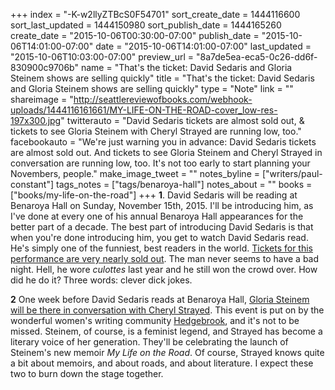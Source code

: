 +++
index = "-K-w2llyZTBcS0F54701"
sort_create_date = 1444116600
sort_last_updated = 1444150980
sort_publish_date = 1444165260
create_date = "2015-10-06T00:30:00-07:00"
publish_date = "2015-10-06T14:01:00-07:00"
date = "2015-10-06T14:01:00-07:00"
last_updated = "2015-10-06T10:03:00-07:00"
preview_url = "8a7de5ea-eca5-0c26-dd6f-830900c9706b"
name = "That's the ticket: David Sedaris and Gloria Steinem shows are selling quickly"
title = "That's the ticket: David Sedaris and Gloria Steinem shows are selling quickly"
type = "Note"
link = ""
shareimage = "http://seattlereviewofbooks.com/webhook-uploads/1444116161661/MY-LIFE-ON-THE-ROAD-cover_low-res-197x300.jpg"
twitterauto = "David Sedaris tickets are almost sold out, & tickets to see Gloria Steinem with Cheryl Strayed are running low, too."
facebookauto = "We're just warning you in advance: David Sedaris tickets are almost sold out. And tickets to see Gloria Steinem and Cheryl Strayed in conversation are running low, too. It's not too early to start planning your Novembers, people."
make_image_tweet = ""
notes_byline = ["writers/paul-constant"]
tags_notes = ["tags/benaroya-hall"]
notes_about = ""
books = ["books/my-life-on-the-road"]
+++
**1**. David Sedaris will be reading at Benaroya Hall on Sunday, November 15th, 2015. I'll be introducing him, as I've done at every one of his annual Benaroya Hall appearances for the better part of a decade. The best part of introducing David Sedaris is that when you're done introducing him, you get to watch David Sedaris read. He's simply one of the funniest, best readers in the world. [Tickets for this performance are very nearly sold out](http://www.seattlesymphony.org/concerttickets/calendar/2015-2016/concerts/benaroyahall/david-sedaris). The man never seems to have a bad night. Hell, he wore *culottes* last year and he still won the crowd over. How did he do it? Three words: clever dick jokes.

**2** One week before David Sedaris reads at Benaroya Hall, [Gloria Steinem will be there in conversation with Cheryl Strayed](http://www.seattlesymphony.org/concerttickets/calendar/2015-2016/concerts/benaroyahall/gloria-steinem). This event is put on by the wonderful women's writing community [Hedgebrook](http://www.hedgebrook.org/), and it's not to be missed. Steinem, of course, is a feminist legend, and Strayed has become a literary voice of her generation. They'll be celebrating the launch of Steinem's new memoir *My Life on the Road*. Of course, Strayed knows quite a bit about memoirs, and about roads, and about literature. I expect these two to burn down the stage together.  